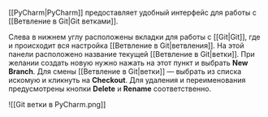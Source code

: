 [[PyCharm|PyCharm]] предоставляет удобный интерфейс для работы с [[Ветвление в Git|Git ветками]].

Слева в нижнем углу расположены вкладки для работы с [[Git|Git]], где и происходит вся настройка [[Ветвление в Git|ветвления]]. На этой панели расположено название текущей [[Ветвление в Git|ветки]]. При желании создать новую нужно нажать на этот пункт и выбрать **New Branch**. Для смены [[Ветвление в Git|ветки]] — выбрать из списка искомую и кликнуть на **Checkout**. Для удаления и переименования предусмотрены кнопки **Delete** и **Rename** соответственно.

![[Git ветки в PyCharm.png]]